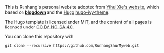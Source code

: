 This is Runhang's personal website adopted from [Yihui Xie's website](https://github.com/yihui/yihui.org), which based on [**blogdown**](https://github.com/rstudio/blogdown) and the [Hugo](https://gohugo.io) [hugo-ivy-theme](https://github.com/yihui/hugo-ivy). 

The Hugo template is licensed under MIT, and the content of all pages is licensed under [CC BY-NC-SA 4.0](http://creativecommons.org/licenses/by-nc-sa/4.0/).

You can clone this repository with 

```
git clone --recursive https://github.com/RunhangShu/Myweb.git
```
